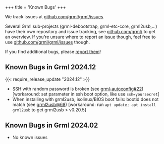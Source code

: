 +++
title = 'Known Bugs'
+++

We track issues at [github.com/grml/grml/issues](https://github.com/grml/grml/issues).

Several Grml sub-projects (grml-debootstrap, grml-etc-core, grml2usb,...) have their own repository and issue tracking, see [github.com/grml/](https://github.com/grml/) to get an overview.
If you're unsure where to report an issue though, feel free to use [github.com/grml/grml/issues](https://github.com/grml/grml/issues) though.

If you find additional bugs, please [report them](/bugs/)!

## Known Bugs in Grml 2024.12
{{< require_release_update "2024.12" >}}

* SSH with random password is broken (see [grml-autoconfig#22](https://github.com/grml/grml-autoconfig/issues/22)) [workaround: set parameter in ssh boot option, like use `ssh=yoursecret`]
* When installing with grml2usb, isolinux/BIOS boot fails: bootid does not match (see [grml2usb@68](https://github.com/grml/grml2usb/issues/68)) [workaround: run `apt update; apt install grml2usb` to get grml2usb &gt; v0.20.5]

## Known Bugs in Grml 2024.02

* No known issues
